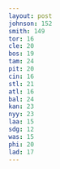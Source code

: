 ```yaml
---
layout: post
johnson: 152
smith: 149
tor: 16
cle: 20
bos: 19
tam: 24
pit: 20
cin: 16
stl: 21
atl: 16
bal: 24
kan: 23
nyy: 23
laa: 15
sdg: 12
was: 15
phi: 20
lad: 17
---
```

